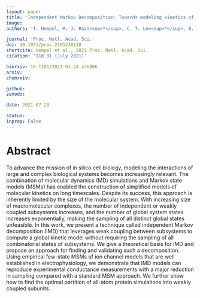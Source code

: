 ```yaml
---
layout: paper
title: 'Independent Markov Decomposition: Towards modeling kinetics of biomolecular complexes'
image: 
authors: 'T. Hempel, M. J. Razo<sup>*</sup>, C. T. Lee<sup>*</sup>, B. C. Taylor<sup>*</sup>, R. E. Amaro<sup>$</sup>, and F. Noé<sup>$</sup>'

journal: 'Proc. Natl. Acad. Sci.'
doi: 10.1073/pnas.2105230118
shortcite: Hempel et al., 2021 Proc. Natl. Acad. Sci.
citation: '118.31 (July 2021)'

biorxiv: 10.1101/2021.03.24.436806
arxiv: 
chemrxiv: 

github: 
zenodo: 

date: 2021-07-28

status: 
inprep: False
---
```


# Abstract

To advance the mission of in silico cell biology, modeling the interactions of large and complex biological systems becomes increasingly relevant. The combination of molecular dynamics (MD) simulations and Markov state models (MSMs) has enabled the construction of simplified models of molecular kinetics on long timescales. Despite its success, this approach is inherently limited by the size of the molecular system. With increasing size of macromolecular complexes, the number of independent or weakly coupled subsystems increases, and the number of global system states increases exponentially, making the sampling of all distinct global states unfeasible. In this work, we present a technique called independent Markov decomposition (IMD) that leverages weak coupling between subsystems to compute a global kinetic model without requiring the sampling of all combinatorial states of subsystems. We give a theoretical basis for IMD and propose an approach for finding and validating such a decomposition. Using empirical few-state MSMs of ion channel models that are well established in electrophysiology, we demonstrate that IMD models can reproduce experimental conductance measurements with a major reduction in sampling compared with a standard MSM approach. We further show how to find the optimal partition of all-atom protein simulations into weakly coupled subunits.
